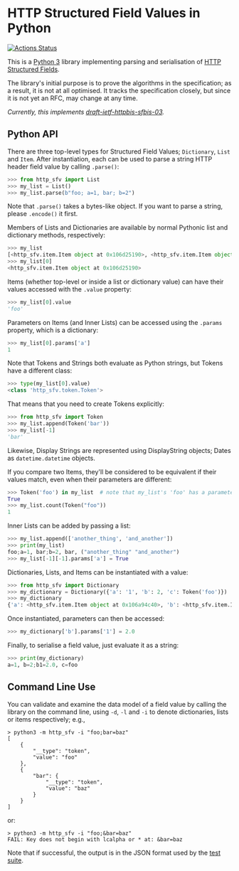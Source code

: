 
# HTTP Structured Field Values in Python

[![Actions Status](https://github.com/mnot/http_sfv/workflows/CI/badge.svg)](https://github.com/mnot/http_sfv/actions)

This is a [Python 3](https://python.org/) library implementing parsing and serialisation of [HTTP Structured Fields](https://httpwg.org/http-extensions/draft-ietf-httpbis-header-structure.html).

The library's initial purpose is to prove the algorithms in the specification; as a result, it is not at all optimised. It tracks the specification closely, but since it is not yet an RFC, may change at any time.

_Currently, this implements [draft-ietf-httpbis-sfbis-03](https://datatracker.ietf.org/doc/draft-ietf-httpbis-sfbis/)._

## Python API

There are three top-level types for Structured Field Values; `Dictionary`, `List` and `Item`. After instantiation, each can be used to parse a string HTTP header field value by calling `.parse()`:

~~~ python
>>> from http_sfv import List
>>> my_list = List()
>>> my_list.parse(b"foo; a=1, bar; b=2")
~~~

Note that `.parse()` takes a bytes-like object. If you want to parse a string, please `.encode()` it first.

Members of Lists and Dictionaries are available by normal Pythonic list and dictionary methods, respectively:

~~~ python
>>> my_list
[<http_sfv.item.Item object at 0x106d25190>, <http_sfv.item.Item object at 0x106d25210>]
>>> my_list[0]
<http_sfv.item.Item object at 0x106d25190>
~~~

Items (whether top-level or inside a list or dictionary value) can have their values accessed with the `.value` property:

~~~ python
>>> my_list[0].value
'foo'
~~~

Parameters on Items (and Inner Lists) can be accessed using the `.params` property, which is a dictionary:

~~~ python
>>> my_list[0].params['a']
1
~~~

Note that Tokens and Strings both evaluate as Python strings, but Tokens have a different class:

~~~ python
>>> type(my_list[0].value)
<class 'http_sfv.token.Token'>
~~~

That means that you need to create Tokens explicitly:

~~~ python
>>> from http_sfv import Token
>>> my_list.append(Token('bar'))
>>> my_list[-1]
'bar'
~~~

Likewise, Display Strings are represented using DisplayString objects; Dates as `datetime.datetime` objects.

If you compare two Items, they'll be considered to be equivalent if their values match, even when their parameters are different:

~~~ python
>>> Token('foo') in my_list  # note that my_list's 'foo' has a parameter
True
>>> my_list.count(Token("foo"))
1
~~~

Inner Lists can be added by passing a list:

~~~ python
>>> my_list.append(['another_thing', 'and_another'])
>>> print(my_list)
foo;a=1, bar;b=2, bar, ("another_thing" "and_another")
>>> my_list[-1][-1].params['a'] = True
~~~

Dictionaries, Lists, and Items can be instantiated with a value:

~~~ python
>>> from http_sfv import Dictionary
>>> my_dictionary = Dictionary({'a': '1', 'b': 2, 'c': Token('foo')})
>>> my_dictionary
{'a': <http_sfv.item.Item object at 0x106a94c40>, 'b': <http_sfv.item.Item object at 0x106a94d00>, 'c': <http_sfv.item.Item object at 0x106a94dc0>}
~~~

Once instantiated, parameters can then be accessed:

~~~ python
>>> my_dictionary['b'].params['1'] = 2.0
~~~

Finally, to serialise a field value, just evaluate it as a string:

~~~ python
>>> print(my_dictionary)
a=1, b=2;b1=2.0, c=foo
~~~


## Command Line Use

You can validate and examine the data model of a field value by calling the library on the command line, using `-d`, `-l` and `-i` to denote dictionaries, lists or items respectively; e.g.,

~~~ example
> python3 -m http_sfv -i "foo;bar=baz"
[
    {
        "__type": "token",
        "value": "foo"
    },
    {
        "bar": {
            "__type": "token",
            "value": "baz"
        }
    }
]
~~~

or:

~~~ example
> python3 -m http_sfv -i "foo;&bar=baz"
FAIL: Key does not begin with lcalpha or * at: &bar=baz
~~~

Note that if successful, the output is in the JSON format used by the [test suite](https://github.com/httpwg/structured-header-tests/).
